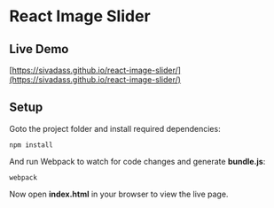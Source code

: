 # React Image Slider

## Live Demo
[https://sivadass.github.io/react-image-slider/](https://sivadass.github.io/react-image-slider/)

## Setup

Goto the project folder and install required dependencies:
```
npm install
```

And run Webpack to watch for code changes and generate **bundle.js**:
```
webpack
```

Now open **index.html** in your browser to view the live page.